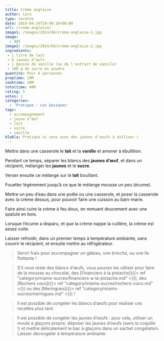 ```yaml
---
title: Crème anglaise
author: Caro
type: recette
date: 2014-04-24T19:49:26+00:00
url: /creme-anglaise/
image1: /images/2014/04/creme-anglaise-1.jpg
image:
  - 885
image2: /images/2014/04/creme-anglaise-2.jpg
ingredients:
 - 1 litre de lait
 - 6 jaunes d’œufs
 - 1 gousse de vanille (ou de l'extrait de vanille)
 - 100 g de sucre en poudre
quantite: Pour 6 personnes
preptime: 10M
cooktime: 30M
totaltime: 40M
rating: 5
votes: 1
categories:
  - 'Pratique : Les basiques'
tags:
  - accompagnement
  - jaune d’œuf
  - lait
  - sucre
  - vanille
blabla: Pratique si vous avez des jaunes d'oeufs à utiliser !
---
```

Mettre dans une casserole le **lait** et la **vanille** et amener à ébullition.

Pendant ce temps, séparer les blancs des **jaunes d’œuf**, et dans un récipient, mélanger les **jaunes** et le **sucre**.

Verser ensuite ce mélange sur le **lait** bouillant.

Fouetter légèrement jusqu&rsquo;à ce que le mélange mousse un peu (écume).

Mettre un peu d&rsquo;eau dans une poêle ou une casserole, et poser la casserole avec la crème dessus, pour pouvoir faire une cuisson au bain-marie.

Faire ainsi cuire la crème à feu doux, en remuant doucement avec une spatule en bois.

Lorsque l&rsquo;écume a disparu, et que la crème nappe la cuillère, la crème est assez cuite.

Laisser refroidir, dans un premier temps à température ambiante, sans couvrir le récipient, et ensuite mettre au réfrigérateur.

> Servir frais pour accompagner un gâteau, une brioche, ou une île flottante !

> S&rsquo;il vous reste des blancs d’œufs, vous pouvez les utiliser pour faire de la mousse au chocolat, des [Financiers à la pistache]({{< ref "category/miams-sucres/financiers-a-la-pistache.md" >}}), des [Rochers coco]({{< ref "category/miams-sucres/rochers-coco.md" >}}) ou des [Meringues]({{< ref "category/miams-sucres/meringues.md" >}})  !

>Il est possible de congeler les blancs d’œufs pour réaliser ces recettes plus tard.

> Il est possible de congeler les jaunes d&rsquo;oeufs : pour cela, utiliser un moule à glaçons propre, déposer les jaunes d&rsquo;oeufs (sans la coquille !) et mettre délicatement le bac à glaçons dans un sachet congélation. Laisser décongeler à température ambiante.
